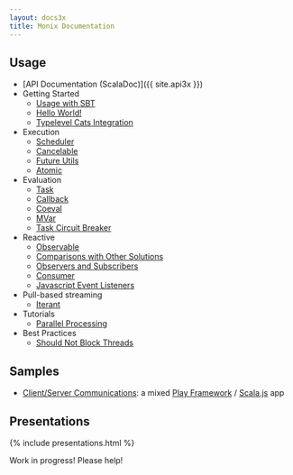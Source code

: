 ```yaml
---
layout: docs3x
title: Monix Documentation
---
```


## Usage

- [API Documentation (ScalaDoc)]({{ site.api3x }})
- Getting Started
  - [Usage with SBT](./intro/usage.html)
  - [Hello World!](./intro/hello-world.html)
  - [Typelevel Cats Integration](./intro/cats.html)
- Execution
  - [Scheduler](./execution/scheduler.html)
  - [Cancelable](./execution/cancelable.html)
  - [Future Utils](./execution/future-utils.html)
  - [Atomic](./execution/atomic.html)
- Evaluation
  - [Task](./eval/task.html)
  - [Callback](./eval/callback.html)
  - [Coeval](./eval/coeval.html)
  - [MVar](./eval/mvar.html)
  - [Task Circuit Breaker](./eval/circuit-breaker.html)
- Reactive
  - [Observable](./reactive/observable.html)
  - [Comparisons with Other Solutions](./reactive/observable-comparisons.html)
  - [Observers and Subscribers](./reactive/observers.html)
  - [Consumer](./reactive/consumer.html)
  - [Javascript Event Listeners](./reactive/javascript.html)
- Pull-based streaming
  - [Iterant](./tail/iterant.html)
- Tutorials
  - [Parallel Processing](./tutorials/parallelism.html)
- Best Practices
  - [Should Not Block Threads](./best-practices/blocking.html)

## Samples

- [Client/Server Communications](https://github.com/monixio/monix-sample/):
  a mixed [Play Framework](https://www.playframework.com/) /
  [Scala.js](http://www.scala-js.org/) app

## Presentations

{% include presentations.html %}

Work in progress! Please help!
